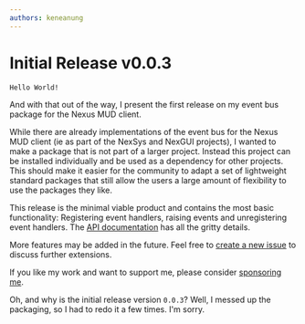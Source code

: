 ```yaml
---
authors: keneanung
---
```


# Initial Release v0.0.3

`Hello World!`

And with that out of the way, I present the first release on my event bus package for the Nexus MUD client.

While there are already implementations of the event bus for the Nexus MUD client (ie as part of the NexSys and NexGUI projects), I wanted to make a package that is not part of a larger project. Instead this project can be installed individually and be used as a dependency for other projects. This should make it easier for the community to adapt a set of lightweight standard packages that still allow the users a large amount of flexibility to use the packages they like.

This release is the minimal viable product and contains the most basic functionality: Registering event handlers, raising events and unregistering event handlers. The [API documentation](https://keneanung.github.io/nexus-event-bus/docs/api) has all the gritty details.

More features may be added in the future. Feel free to [create a new issue](https://github.com/keneanung/nexus-event-bus/issues/new) to discuss further extensions.

If you like my work and want to support me, please consider [sponsoring me](https://github.com/sponsors/keneanung).

Oh, and why is the initial release version `0.0.3`? Well, I messed up the packaging, so I had to redo it a few times. I'm sorry.

